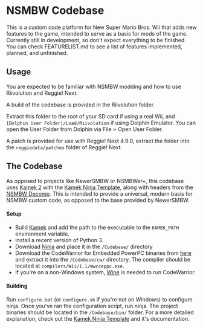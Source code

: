 # NSMBW Codebase
This is a custom code platform for New Super Mario Bros. Wii that adds new features to the game, intended to serve as a basis for mods of the game.
Currently still in development, so don't expect everything to be finished. You can check FEATURELIST.md to see a list of features implemented, planned, and unfinished.

## Usage
You are expected to be familiar with NSMBW modding and how to use Riivolution and Reggie! Next.

A build of the codebase is provided in the Riivolution folder. 

Extract this folder to the root of your SD card if using a real Wii, and `[Dolphin User Folder]/Load/Riivolution` if using Dolphin Emulator. You can open the User Folder from Dolphin via File > Open User Folder.

A patch is provided for use with Reggie! Next 4.9.0, extract the folder into the `reggiedata/patches` folder of Reggie! Next.

## The Codebase
As opposed to projects like NewerSMBW or NSMBWer+, this codebase uses [Kamek 2](https://github.com/Treeki/Kamek) with the [Kamek Ninja Template](https://github.com/NSMBW-Community/Kamek-Ninja-Template),
along with headers from the [NSMBW Decomp](https://github.com/NSMBW-Community/NSMBW-Decomp). This is intended to provide a universal, modern basis for NSMBW custom code, as opposed to the base provided by NewerSMBW.

#### Setup
* Build [Kamek](https://github.com/Treeki/Kamek) and add the path to the executable to the `KAMEK_PATH` environment variable. 
* Install a recent version of Python 3.
* Download [Ninja](https://ninja-build.org) and place it in the `/Codebase/` directory
* Download the CodeWarrior for Embedded PowerPC binaries from [here](https://files.decomp.dev/compilers_20230715.zip) and extract it into the `/Codebase/cw/` directory. The compiler should be located at `compilers/Wii/1.1/mwcceppc.exe`.
* If you're on a non-Windows system, [Wine](https://www.winehq.org/) is needed to run CodeWarrior.
#### Building
Run `configure.bat` (or `configure.sh` if you're not on Windows) to configure ninja. Once you've ran the configuration script, run ninja. The project binaries should be located in the `/Codebase/bin/` folder. 
For a more detailed explanation, check out the [Kamek Ninja Template](https://github.com/NSMBW-Community/Kamek-Ninja-Template) and it's documentation.
